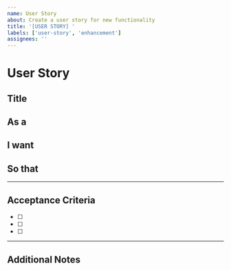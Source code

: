 ```yaml
---
name: User Story
about: Create a user story for new functionality
title: '[USER STORY] '
labels: ['user-story', 'enhancement']
assignees: ''
---
```


# User Story

## Title
<!-- Concise title for the user story -->

## As a
<!-- Role of the user (e.g., "As a registered user") -->

## I want
<!-- What the user wants to accomplish -->

## So that
<!-- Why the user wants this (the benefit/value) -->

---

## Acceptance Criteria
- [ ] <!-- Criterion 1 -->
- [ ] <!-- Criterion 2 -->
- [ ] <!-- Criterion 3 -->

---

## Additional Notes
<!-- Any extra information, context, or links -->